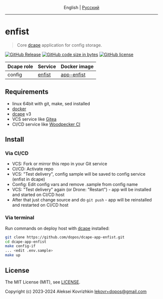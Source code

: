 <p align="center">
  <span>English</span> |
  <a href="README.md#readme">Pусский</a>
</p>

---

# enfist

> Core [dcape](https://github.com/dopos/dcape) application for config storage.

[![GitHub Release][1]][2] [![GitHub code size in bytes][3]]() [![GitHub license][4]][5]

[1]: https://img.shields.io/github/release/dopos/dcape-app-enfist.svg
[2]: https://github.com/dopos/dcape-app-enfist/releases
[3]: https://img.shields.io/github/languages/code-size/dopos/dcape-app-enfist.svg
[4]: https://img.shields.io/github/license/dopos/dcape-app-enfist.svg
[5]: LICENSE

 Dcape role | Service | Docker image
 --- | --- | ---
 config | [enfist](https://github.com/apisite/app-enfist) | [app-enfist](https://github.com/apisite/app-enfist/pkgs/container/app-enfist)

## Requirements

* linux 64bit with git, make, sed installed
* [docker](http://docker.io)
* [dcape](https://github.com/dopos/dcape) v3
* VCS service like [Gitea](https://gitea.io)
* CI/CD service like [Woodpecker CI](https://woodpecker-ci.org/)

## Install

### Via CI/CD

* VCS: Fork or mirror this repo in your Git service
* CI/CD: Activate repo
* VCS: "Test delivery", config sample will be saved to config service (enfist in dcape)
* Config: Edit config vars and remove .sample from config name
* VCS: "Test delivery" again (or Drone: "Restart") - app will be installed and started on CI/CD host
* After that just change source and do `git push` - app will be reinstalled and restarted on CI/CD host

### Via terminal

Run commands on deploy host with [dcape](https://github.com/dopos/dcape) installed:
```bash
git clone https://github.com/dopos/dcape-app-enfist.git
cd dcape-app-enfist
make config-if
... <edit .env.sample>
make up
```

## License

The MIT License (MIT), see [LICENSE](LICENSE).

Copyright (c) 2023-2024 Aleksei Kovrizhkin <lekovr+dopos@gmail.com>
